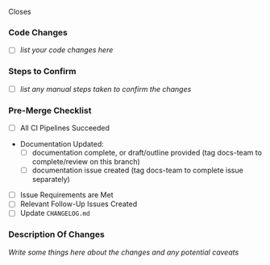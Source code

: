 Closes <issue>

### Code Changes

* [ ] _list your code changes here_

### Steps to Confirm

* [ ] _list any manual steps taken to confirm the changes_

### Pre-Merge Checklist

* [ ] All CI Pipelines Succeeded
* Documentation Updated:
  - [ ] documentation complete, or draft/outline provided (tag docs-team to complete/review on this branch)
  - [ ] documentation issue created (tag docs-team to complete issue separately)
* [ ] Issue Requirements are Met
* [ ] Relevant Follow-Up Issues Created
* [ ] Update `CHANGELOG.md`

### Description Of Changes

_Write some things here about the changes and any potential caveats_
